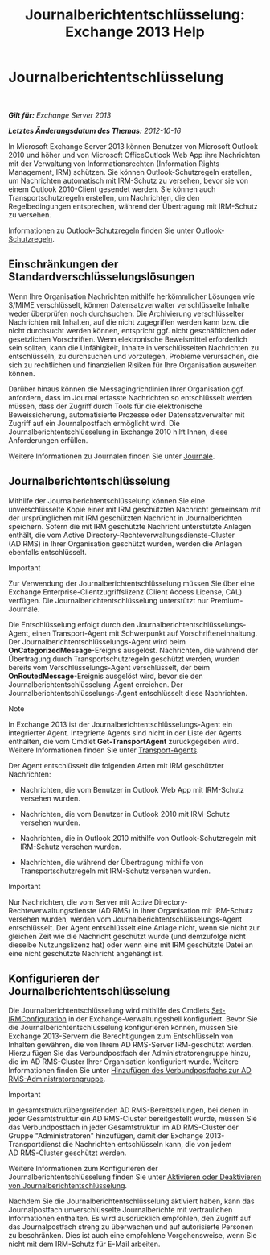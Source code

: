 ﻿---
title: 'Journalberichtentschlüsselung: Exchange 2013 Help'
TOCTitle: Journalberichtentschlüsselung
ms:assetid: c063e2bd-2444-480d-8b35-73f31064a31b
ms:mtpsurl: https://technet.microsoft.com/de-de/library/Dd876936(v=EXCHG.150)
ms:contentKeyID: 50476615
ms.date: 05/22/2018
mtps_version: v=EXCHG.150
ms.translationtype: MT
---

# Journalberichtentschlüsselung

 

_**Gilt für:** Exchange Server 2013_

_**Letztes Änderungsdatum des Themas:** 2012-10-16_

In Microsoft Exchange Server 2013 können Benutzer von Microsoft Outlook 2010 und höher und von Microsoft OfficeOutlook Web App ihre Nachrichten mit der Verwaltung von Informationsrechten (Information Rights Management, IRM) schützen. Sie können Outlook-Schutzregeln erstellen, um Nachrichten automatisch mit IRM-Schutz zu versehen, bevor sie von einem Outlook 2010-Client gesendet werden. Sie können auch Transportschutzregeln erstellen, um Nachrichten, die den Regelbedingungen entsprechen, während der Übertragung mit IRM-Schutz zu versehen.

Informationen zu Outlook-Schutzregeln finden Sie unter [Outlook-Schutzregeln](outlook-protection-rules-exchange-2013-help.md).

## Einschränkungen der Standardverschlüsselungslösungen

Wenn Ihre Organisation Nachrichten mithilfe herkömmlicher Lösungen wie S/MIME verschlüsselt, können Datensatzverwalter verschlüsselte Inhalte weder überprüfen noch durchsuchen. Die Archivierung verschlüsselter Nachrichten mit Inhalten, auf die nicht zugegriffen werden kann bzw. die nicht durchsucht werden können, entspricht ggf. nicht geschäftlichen oder gesetzlichen Vorschriften. Wenn elektronische Beweismittel erforderlich sein sollten, kann die Unfähigkeit, Inhalte in verschlüsselten Nachrichten zu entschlüsseln, zu durchsuchen und vorzulegen, Probleme verursachen, die sich zu rechtlichen und finanziellen Risiken für Ihre Organisation ausweiten können.

Darüber hinaus können die Messagingrichtlinien Ihrer Organisation ggf. anfordern, dass im Journal erfasste Nachrichten so entschlüsselt werden müssen, dass der Zugriff durch Tools für die elektronische Beweissicherung, automatisierte Prozesse oder Datensatzverwalter mit Zugriff auf ein Journalpostfach ermöglicht wird. Die Journalberichtentschlüsselung in Exchange 2010 hilft Ihnen, diese Anforderungen erfüllen.

Weitere Informationen zu Journalen finden Sie unter [Journale](journaling-exchange-2013-help.md).

## Journalberichtentschlüsselung

Mithilfe der Journalberichtentschlüsselung können Sie eine unverschlüsselte Kopie einer mit IRM geschützten Nachricht gemeinsam mit der ursprünglichen mit IRM geschützten Nachricht in Journalberichten speichern. Sofern die mit IRM geschützte Nachricht unterstützte Anlagen enthält, die vom Active Directory-Rechteverwaltungsdienste-Cluster (AD RMS) in Ihrer Organisation geschützt wurden, werden die Anlagen ebenfalls entschlüsselt.


> [!IMPORTANT]
> Zur Verwendung der Journalberichtentschlüsselung müssen Sie über eine Exchange Enterprise-Clientzugriffslizenz (Client Access License, CAL) verfügen. Die Journalberichtentschlüsselung unterstützt nur Premium-Journale.



Die Entschlüsselung erfolgt durch den Journalberichtentschlüsselungs-Agent, einen Transport-Agent mit Schwerpunkt auf Vorschrifteneinhaltung. Der Journalberichtentschlüsselungs-Agent wird beim **OnCategorizedMessage**-Ereignis ausgelöst. Nachrichten, die während der Übertragung durch Transportschutzregeln geschützt werden, wurden bereits vom Verschlüsselungs-Agent verschlüsselt, der beim **OnRoutedMessage**-Ereignis ausgelöst wird, bevor sie den Journalberichtentschlüsselung-Agent erreichen. Der Journalberichtentschlüsselungs-Agent entschlüsselt diese Nachrichten.


> [!NOTE]
> In Exchange 2013 ist der Journalberichtentschlüsselungs-Agent ein integrierter Agent. Integrierte Agents sind nicht in der Liste der Agents enthalten, die vom Cmdlet <STRONG>Get-TransportAgent</STRONG> zurückgegeben wird. Weitere Informationen finden Sie unter <A href="transport-agents-exchange-2013-help.md">Transport-Agents</A>.



Der Agent entschlüsselt die folgenden Arten mit IRM geschützter Nachrichten:

  - Nachrichten, die vom Benutzer in Outlook Web App mit IRM-Schutz versehen wurden.

  - Nachrichten, die vom Benutzer in Outlook 2010 mit IRM-Schutz versehen wurden.

  - Nachrichten, die in Outlook 2010 mithilfe von Outlook-Schutzregeln mit IRM-Schutz versehen wurden.

  - Nachrichten, die während der Übertragung mithilfe von Transportschutzregeln mit IRM-Schutz versehen wurden.


> [!IMPORTANT]
> Nur Nachrichten, die vom Server mit Active Directory-Rechteverwaltungsdienste (AD&nbsp;RMS) in Ihrer Organisation mit IRM-Schutz versehen wurden, werden vom Journalberichtentschlüsselungs-Agent entschlüsselt. Der Agent entschlüsselt eine Anlage nicht, wenn sie nicht zur gleichen Zeit wie die Nachricht geschützt wurde (und demzufolge nicht dieselbe Nutzungslizenz hat) oder wenn eine mit IRM geschützte Datei an eine nicht geschützte Nachricht angehängt ist.



## Konfigurieren der Journalberichtentschlüsselung

Die Journalberichtentschlüsselung wird mithilfe des Cmdlets [Set-IRMConfiguration](https://technet.microsoft.com/de-de/library/dd979792\(v=exchg.150\)) in der Exchange-Verwaltungsshell konfiguriert. Bevor Sie die Journalberichtentschlüsselung konfigurieren können, müssen Sie Exchange 2013-Servern die Berechtigungen zum Entschlüsseln von Inhalten gewähren, die von Ihrem AD RMS-Server IRM-geschützt werden. Hierzu fügen Sie das Verbundpostfach der Administratorengruppe hinzu, die im AD RMS-Cluster Ihrer Organisation konfiguriert wurde. Weitere Informationen finden Sie unter [Hinzufügen des Verbundpostfachs zur AD RMS-Administratorengruppe](add-the-federation-mailbox-to-the-ad-rms-super-users-group-exchange-2013-help.md).


> [!IMPORTANT]
> In gesamtstrukturübergreifenden AD&nbsp;RMS-Bereitstellungen, bei denen in jeder Gesamtstruktur ein AD&nbsp;RMS-Cluster bereitgestellt wurde, müssen Sie das Verbundpostfach in jeder Gesamtstruktur im AD&nbsp;RMS-Cluster der Gruppe "Administratoren" hinzufügen, damit der Exchange 2013-Transportdienst die Nachrichten entschlüsseln kann, die von jedem AD&nbsp;RMS-Cluster geschützt werden.



Weitere Informationen zum Konfigurieren der Journalberichtentschlüsselung finden Sie unter [Aktivieren oder Deaktivieren von Journalberichtentschlüsselung](enable-or-disable-journal-report-decryption-exchange-2013-help.md).

Nachdem Sie die Journalberichtentschlüsselung aktiviert haben, kann das Journalpostfach unverschlüsselte Journalberichte mit vertraulichen Informationen enthalten. Es wird ausdrücklich empfohlen, den Zugriff auf das Journalpostfach streng zu überwachen und auf autorisierte Personen zu beschränken. Dies ist auch eine empfohlene Vorgehensweise, wenn Sie nicht mit dem IRM-Schutz für E-Mail arbeiten.

